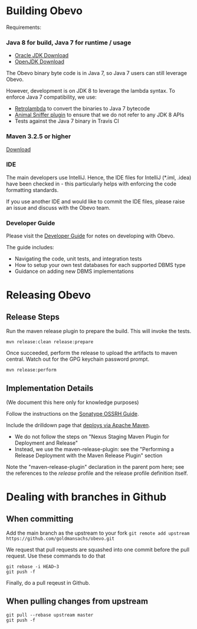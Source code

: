 # Building Obevo

Requirements:

### Java 8 for build, Java 7 for runtime / usage
* [Oracle JDK Download](http://www.oracle.com/technetwork/java/javase/downloads/index.html)
* [OpenJDK Download](http://openjdk.java.net/install/)

The Obevo binary byte code is in Java 7, so Java 7 users can still leverage Obevo.

However, development is on JDK 8 to leverage the lambda syntax. To enforce Java 7 compatibility, we use:
* [Retrolambda](https://github.com/orfjackal/retrolambda)
to convert the binaries to Java 7 bytecode
* [Animal Sniffer plugin](https://www.mojohaus.org/animal-sniffer/) to ensure that we do not refer to any JDK 8 APIs
* Tests against the Java 7 binary in Travis CI


### Maven 3.2.5 or higher

[Download](https://maven.apache.org/download.cgi)


### IDE

The main developers use IntelliJ. Hence, the IDE files for IntelliJ (*.iml, .idea) have been checked in - this particularly
helps with enforcing the code formatting standards.

If you use another IDE and would like to commit the IDE files, please raise an issue and discuss with the Obevo team.


### Developer Guide

Please visit the [Developer Guide](https://goldmansachs.github.io/obevo/developer-guide.html) for notes on
developing with Obevo.

The guide includes:

* Navigating the code, unit tests, and integration tests
* How to setup your own test databases for each supported DBMS type
* Guidance on adding new DBMS implementations


# Releasing Obevo

## Release Steps

Run the maven release plugin to prepare the build. This will invoke the tests.

```mvn release:clean release:prepare```

Once succeeded, perform the release to upload the artifacts to maven central. Watch out for the GPG keychain password prompt.

```mvn release:perform```


## Implementation Details

(We document this here only for knowledge purposes)

Follow the instructions on the [Sonatype OSSRH Guide](http://central.sonatype.org/pages/ossrh-guide.html).

Include the drilldown page that [deploys via Apache Maven](http://central.sonatype.org/pages/apache-maven.html).
* We do not follow the steps on "Nexus Staging Maven Plugin for Deployment and Release"
* Instead, we use the maven-release-plugin: see the "Performing a Release Deployment with the Maven Release Plugin" section

Note the "maven-release-plugin" declaration in the parent pom here; see the references to the _release_ profile and the
release profile definition itself.



# Dealing with branches in Github

## When committing

Add the main branch as the upstream to your fork
```git remote add upstream https://github.com/goldmansachs/obevo.git```

We request that pull requests are squashed into one commit before the pull request. Use these commands to do that
```
git rebase -i HEAD~3
git push -f
```

Finally, do a pull reqeust in Github.


## When pulling changes from upstream

```
git pull --rebase upstream master
git push -f
```
